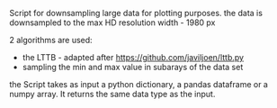 Script for downsampling large data for plotting purposes. 
the data is downsampled to the max HD resolution width - 1980 px

2 algorithms are used:
 - the LTTB - adapted after https://github.com/javiljoen/lttb.py
 - sampling the min and max value in subarays of the data set
 
 the Script takes as input a python dictionary, a pandas dataframe or a numpy array.
 It returns the same data type as the input. 
